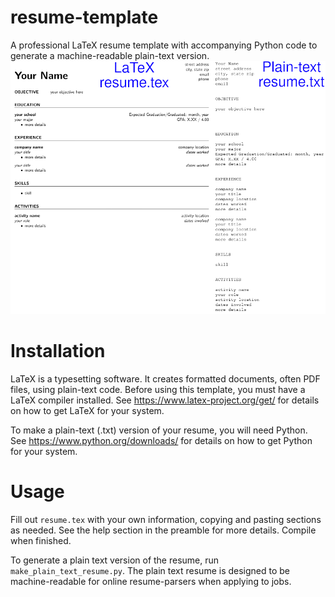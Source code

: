 # resume-template
A professional LaTeX resume template with accompanying Python code to generate a machine-readable plain-text version.
![Example](docs/example_image.png)

# Installation
LaTeX is a typesetting software. It creates formatted documents, often PDF files, using plain-text code. Before using this template, you must have a LaTeX compiler installed. See https://www.latex-project.org/get/ for details on how to get LaTeX for your system.

To make a plain-text (.txt) version of your resume, you will need Python. See https://www.python.org/downloads/ for details on how to get Python for your system.

# Usage
Fill out `resume.tex` with your own information, copying and pasting sections as needed. See the help section in the preamble for more details. Compile when finished.

To generate a plain text version of the resume, run `make_plain_text_resume.py`. The plain text resume is designed to be machine-readable for online resume-parsers when applying to jobs.
